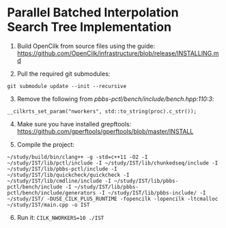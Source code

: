 # Parallel Batched Interpolation Search Tree Implementation

1. Build OpenCilk from source files using the guide: https://github.com/OpenCilk/infrastructure/blob/release/INSTALLING.md

2. Pull the required git submodules: 

`git submodule update --init --recursive`

3. Remove the following from *pbbs-pctl/bench/include/bench.hpp:110:3*:

`__cilkrts_set_param("nworkers", std::to_string(proc).c_str());`

4. Make sure you have installed grepftools: https://github.com/gperftools/gperftools/blob/master/INSTALL

5. Compile the project:

`~/study/build/bin/clang++ -g -std=c++11 -O2 -I ~/study/IST/lib/pctl/include -I ~/study/IST/lib/chunkedseq/include -I ~/study/IST/lib/pbbs-pctl/include -I ~/study/IST/lib/quickcheck/quickcheck -I ~/study/IST/lib/cmdline/include -I ~/study/IST/lib/pbbs-pctl/bench/include -I ~/study/IST/lib/pbbs-pctl/bench/include/generators -I ~/study/IST/lib/pbbs-include/ -I ~/study/IST/ -DUSE_CILK_PLUS_RUNTIME -fopencilk -lopencilk -ltcmalloc ~/study/IST/main.cpp -o IST`

6. Run it:
`CILK_NWORKERS=10 ./IST`
